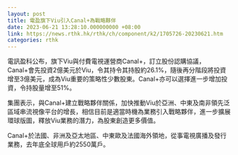 ```yaml
---
layout: post
title: 電盈旗下Viu引入Canal+為戰略夥伴
date: 2023-06-21 13:28:10.000000000 +08:00
link: https://news.rthk.hk/rthk/ch/component/k2/1705726-20230621.htm
categories: rthk
---
```


電訊盈科公布，旗下Viu與付費電視運營商Canal+，訂立股份認購協議，Canal+會先投資2億美元於Viu，令其持令其持股約26.1%，隨後再分階段將投資增至3億美元，成為Viu重要的策略性少數股東。Canal+亦可以選擇進一步增加投資，令持股量增至51%。

集團表示，與Canal+建立戰略夥伴關係，加快推動Viu於亞洲、中東及南非領先泛區域串流視像平台的增長，相信目前是適當時機為業務引入戰略夥伴，進一步擴展環球版圖，釋放Viu業務的潛力，為股東創造更多價值。

Canal+於法國、非洲及亞太地區、中東歐及法國海外領地，從事電視廣播及發行業務，去年底全球用戶約2550萬戶。
